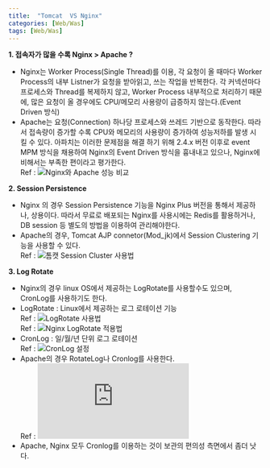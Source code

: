 ```yaml
---
title:  "Tomcat  VS Nginx"
categories: [Web/Was]
tags: [Web/Was]
---
```


**1. 접속자가 많을 수록 Nginx > Apache ?**
- Nginx는 Worker Process(Single Thread)를 이용, 각 요청이 올 때마다 Worker Process의 내부 Listner가 요청을 받아읽고, 쓰는 작업을 반복한다.  각 커넥션마다 프로세스와 Thread를 복제하지 않고, Worker Process 내부적으로 처리하기 때문에, 많은 요청이 올 경우에도 CPU/메모리 사용량이 급증하지 않는다.(Event Driven 방식)   
- Apache는 요청(Connection) 하나당 프로세스와 쓰레드 기반으로 동작한다. 따라서 접속량이 증가할 수록 CPU와 메모리의 사용량이 증가하여 성능저하를 발생 시킬 수 있다.  아파치는 이러한 문제점을 해결 하기 위해 2.4.x 버전 이후로 event MPM 방식을 채용하여 Nginx의 Event Driven 방식을 흉내내고 있으나, Nginx에 비해서는 부족한 편이라고 평가한다.  
Ref : ![Nginx와 Apache 성능 비교](http://blog.naver.com/PostView.nhn?blogId=tmondev&logNo=220737182315&redirect=Dlog&widgetTypeCall=true)  
 
**2. Session Persistence**  
- Nginx 의 경우 Session Persistence 기능을 Nginx Plus 버전을 통해서 제공하나, 상용이다. 따라서 무료로 배포되는 Nginx를 사용시에는 Redis를 활용하거나, DB session 등 별도의 방법을 이용하여 관리해야한다.  
- Apache의 경우, Tomcat AJP connetor(Mod_jk)에서 Session Clustering 기능을 사용할 수 있다.  
Ref : ![톰캣 Session Cluster 사용법](http://sarc.io/index.php/tomcat/111-tomcat-session-cluster-1)  
 
**3. Log Rotate**  
- Nginx의 경우 linux OS에서 제공하는 LogRotate를 사용할수도 있으며, CronLog를 사용하기도 한다.  
- LogRotate : Linux에서 제공하는 로그 로테이션 기능  
Ref : ![LogRotate 사용법](http://culturescrap.tistory.com/entry/logrotate-%EC%82%AC%EC%9A%A9%EB%B2%95%EB%A1%9C%EA%B7%B8-%EC%84%B8%EB%8C%80%EA%B4%80%EB%A6%AC)  
Ref : ![Nginx LogRotate 적용법](http://www.galgulee.com/nginx-log-rotate-%EC%8B%9C%ED%82%A4%EA%B8%B0-logrotate-%EC%82%AC%EC%9A%A9/)  
- CronLog : 일/월/년 단위 로그 로테이션  
Ref : ![CronLog 설정](http://egloos.zum.com/lukasy/v/2448406)
- Apache의 경우 RotateLog나 Cronlog를 사용한다.  
Ref : ![Apache RoateLog 사용법](https://httpd.apache.org/docs/trunk/ko/programs/rotatelogs.html)
- Apache, Nginx 모두  Cronlog를 이용하는 것이 보관의 편의성 측면에서 좀더 낫다. 





